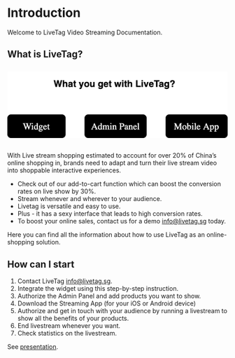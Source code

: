 # Introduction

Welcome to LiveTag Video Streaming Documentation.

## What is LiveTag?

<div style="text-align: center;margin: 2em 0">
    <img src="./intro.png">
</div>

With Live stream shopping estimated to account for over 20% of China’s online shopping in, brands need to adapt and turn their live stream video into shoppable interactive experiences.
* Check out of our add-to-cart function which can boost the conversion rates on live show by 30%.  
* Stream whenever and wherever to your audience.
* Livetag is versatile and easy to use.
* Plus - it has a sexy interface that leads to high conversion rates.
* To boost your online sales, contact us for a demo [info@livetag.sg](mailto:info@livetag.sg) today.

Here you can find all the information about how to use LiveTag as an online-shopping solution.

## How can I start

1. Contact LiveTag [info@livetag.sg](mailto:info@livetag.sg).
2. Integrate the widget using this step-by-step instruction.
3. Authorize the Admin Panel and add products you want to show.
4. Download the Streaming App (for your iOS or Android device)
5. Authorize and get in touch with your audience by running a livestream to show all the benefits of your products.
6. End livestream whenever you want.
7. Check statistics on the livestream.


See [presentation](https://docs.google.com/presentation/d/1264aBJpSVf6-YZspPkmXR4Wb9T0E1vDlISA8QyQHDhc).
